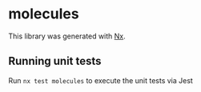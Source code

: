 # molecules

This library was generated with [Nx](https://nx.dev).

## Running unit tests

Run `nx test molecules` to execute the unit tests via Jest

